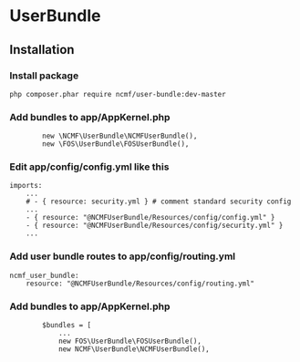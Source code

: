 # UserBundle

## Installation

### Install package 
```
php composer.phar require ncmf/user-bundle:dev-master
```

### Add bundles to app/AppKernel.php

            new \NCMF\UserBundle\NCMFUserBundle(),
            new \FOS\UserBundle\FOSUserBundle(),
            
### Edit app/config/config.yml like this

    imports:
        ...
        # - { resource: security.yml } # comment standard security config
        ...
        - { resource: "@NCMFUserBundle/Resources/config/config.yml" }
        - { resource: "@NCMFUserBundle/Resources/config/security.yml" }
        ...

### Add user bundle routes to app/config/routing.yml

    ncmf_user_bundle:
        resource: "@NCMFUserBundle/Resources/config/routing.yml"

### Add bundles to app/AppKernel.php
            $bundles = [
                ...
                new FOS\UserBundle\FOSUserBundle(),
                new NCMF\UserBundle\NCMFUserBundle(),
